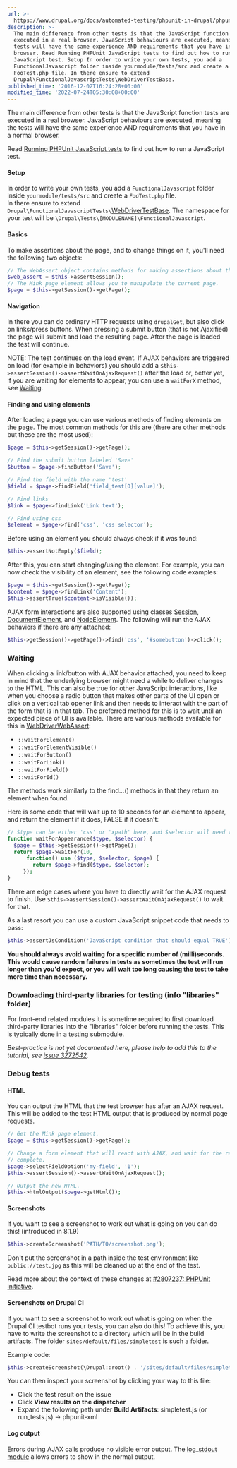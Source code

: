 ```yaml
---
url: >-
  https://www.drupal.org/docs/automated-testing/phpunit-in-drupal/phpunit-javascript-test-writing-tutorial
description: >-
  The main difference from other tests is that the JavaScript function tests are
  executed in a real browser. JavaScript behaviours are executed, meaning the
  tests will have the same experience AND requirements that you have in a normal
  browser. Read Running PHPUnit JavaScript tests to find out how to run a
  JavaScript test. Setup In order to write your own tests, you add a
  FunctionalJavascript folder inside yourmodule/tests/src and create a
  FooTest.php file. In there ensure to extend
  Drupal\FunctionalJavascriptTests\WebDriverTestBase.
published_time: '2016-12-02T16:24:28+00:00'
modified_time: '2022-07-24T05:30:08+00:00'
---
```

The main difference from other tests is that the JavaScript function tests are executed in a real browser. JavaScript behaviours are executed, meaning the tests will have the same experience AND requirements that you have in a normal browser.

Read [Running PHPUnit JavaScript tests](https://www.drupal.org/docs/8/phpunit/running-phpunit-javascript-tests) to find out how to run a JavaScript test.

#### Setup

In order to write your own tests, you add a `FunctionalJavascript` folder inside `yourmodule/tests/src` and create a `FooTest.php` file.  
In there ensure to extend `Drupal\FunctionalJavascriptTests\`[WebDriverTestBase](https://api.drupal.org/api/drupal/core%21tests%21Drupal%21FunctionalJavascriptTests%21WebDriverTestBase.php/class/WebDriverTestBase/). The namespace for your test will be `\Drupal\Tests\[MODULENAME]\FunctionalJavascript`.

#### Basics

To make assertions about the page, and to change things on it, you'll need the following two objects:

```php
// The WebAssert object contains methods for making assertions about the page.
$web_assert = $this->assertSession();
// The Mink page element allows you to manipulate the current page.
$page = $this->getSession()->getPage();

```

#### Navigation

In there you can do ordinary HTTP requests using `drupalGet`, but also click on links/press buttons. When pressing a submit button (that is not Ajaxified) the page will submit and load the resulting page. After the page is loaded the test will continue.

NOTE: The test continues on the load event. If AJAX behaviors are triggered on load (for example in behaviors) you should add a `$this->assertSession()->assertWaitOnAjaxRequest()` after the load or, better yet, if you are waiting for elements to appear, you can use a `waitForX` method, see [Waiting](#waiting).

#### Finding and using elements

After loading a page you can use various methods of finding elements on the page. The most common methods for this are (there are other methods but these are the most used):

```php
$page = $this->getSession()->getPage();

// Find the submit button labeled 'Save'
$button = $page->findButton('Save');

// Find the field with the name 'test'
$field = $page->findField('field_test[0][value]');

// Find links
$link = $page->findLink('Link text');

// Find using css
$element = $page->find('css', 'css selector');
```

Before using an element you should always check if it was found:

```php
$this->assertNotEmpty($field);
```

After this, you can start changing/using the element. For example, you can now check the visibility of an element, see the following code examples:

```php
$page = $this->getSession()->getPage();
$content = $page->findLink('Content');
$this->assertTrue($content->isVisible());

```

AJAX form interactions are also supported using classes [Session](https://api.drupal.org/api/drupal/vendor%21behat%21mink%21src%21Session.php/class/Session/), [DocumentElement](https://api.drupal.org/api/drupal/vendor%21behat%21mink%21src%21Element%21DocumentElement.php/class/DocumentElement/), and [NodeElement](https://api.drupal.org/api/drupal/vendor%21behat%21mink%21src%21Element%21NodeElement.php/class/NodeElement/). The following will run the AJAX behaviors if there are any attached:

```php
$this->getSession()->getPage()->find('css', '#somebutton')->click();

```

### Waiting

When clicking a link/button with AJAX behavior attached, you need to keep in mind that the underlying browser might need a while to deliver changes to the HTML. This can also be true for other JavaScript interactions, like when you choose a radio button that makes other parts of the UI open or click on a vertical tab opener link and then needs to interact with the part of the form that is in that tab. The preferred method for this is to wait until an expected piece of UI is available. There are various methods available for this in [WebDriverWebAssert](https://api.drupal.org/api/drupal/core%21tests%21Drupal%21FunctionalJavascriptTests%21WebDriverWebAssert.php/class/WebDriverWebAssert/):

* `::waitForElement()`
* `::waitForElementVisible()`
* `::waitForButton()`
* `::waitForLink()`
* `::waitForField()`
* `::waitForId()`

The methods work similarly to the find...() methods in that they return an element when found.

Here is some code that will wait up to 10 seconds for an element to appear, and return the element if it does, FALSE if it doesn't:

```php
// $type can be either 'css' or 'xpath' here, and $selector will need to change accordingly
function waitForAppearance($type, $selector) {
  $page = $this->getSession()->getPage();
  return $page->waitFor(10,
      function() use ($type, $selector, $page) {
        return $page->find($type, $selector);
     });
}

```

There are edge cases where you have to directly wait for the AJAX request to finish. Use `$this->assertSession()->assertWaitOnAjaxRequest()` to wait for that.

As a last resort you can use a custom JavaScript snippet code that needs to pass:

```php
$this->assertJsCondition('JavaScript condition that should equal TRUE');
```

**You should always avoid waiting for a specific number of (milli)seconds. This would cause random failures in tests as sometimes the test will run longer than you'd expect, or you will wait too long causing the test to take more time than necessary.**

### Downloading third-party libraries for testing (info "libraries" folder)

For front-end related modules it is sometime required to first download third-party libraries into the "libraries" folder before running the tests. This is typically done in a testing submodule.

_Best-practice is not yet documented here, please help to add this to the tutorial, see [issue 3272542](/project/drupal/issues/3272542)._

### Debug tests

#### HTML

You can output the HTML that the test browser has after an AJAX request. This will be added to the test HTML output that is produced by normal page requests.

```php
// Get the Mink page element.
$page = $this->getSession()->getPage();

// Change a form element that will react with AJAX, and wait for the request to
// complete.
$page->selectFieldOption('my-field', '1');
$this->assertSession()->assertWaitOnAjaxRequest();

// Output the new HTML.
$this->htmlOutput($page->getHtml());

```

#### Screenshots

If you want to see a screenshot to work out what is going on you can do this! (introduced in 8.1.9)

```php
$this->createScreenshot('PATH/TO/screenshot.png');

```

Don't put the screenshot in a path inside the test environment like `public://test.jpg` as this will be cleaned up at the end of the test.

Read more about the context of these changes at [#2807237: PHPUnit initiative](https://www.drupal.org/project/ideas/issues/2807237 "Status: Closed (fixed)").

#### Screenshots on Drupal CI

If you want to see a screenshot to work out what is going on when the Drupal CI testbot runs your tests, you can also do this! To achieve this, you have to write the screenshot to a directory which will be in the build artifacts. The folder `sites/default/files/simpletest` is such a folder.

Example code:

```php
$this->createScreenshot(\Drupal::root() . '/sites/default/files/simpletest/screen.png');
```

You can then inspect your screenshot by clicking your way to this file:

* Click the test result on the issue
* Click **View results on the dispatcher**
* Expand the following path under **Build Artifacts**: simpletest.js (or run\_tests.js) -> phpunit-xml

#### Log output

Errors during AJAX calls produce no visible error output. The [log\_stdout module](/project/log%5Fstdout) allows errors to show in the normal output.